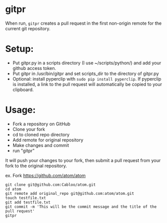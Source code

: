 gitpr
=======
When run, `gitpr` creates a pull request in the first non-origin remote for the current git repository.

Setup:
=======
- Put gitpr.py in a scripts directory (I use ~/scripts/python/) and add your github access token.
- Put gitpr in /usr/bin/gitpr and set scripts_dir to the directory of gitpr.py
- Optional: install pyperclip with `sudo pip install pyperclip`. If pyperclip is installed, a link to the pull request will automatically be copied to your clipboard.

Usage:
=======
- Fork a repository on GitHub
- Clone your fork
- cd to cloned repo directory
- Add remote for original repository
- Make changes and commit
- run "gitpr"

It will push your changes to your fork, then submit a pull request from your fork to the original repository.

ex. Fork https://github.com/atom/atom
```shell
git clone git@github.com:Cabloo/atom.git
cd atom
git remote add original_repo git@github.com:atom/atom.git
touch testfile.txt
git add testfile.txt
git commit -m 'This will be the commit message and the title of the pull request'
gitpr
```
